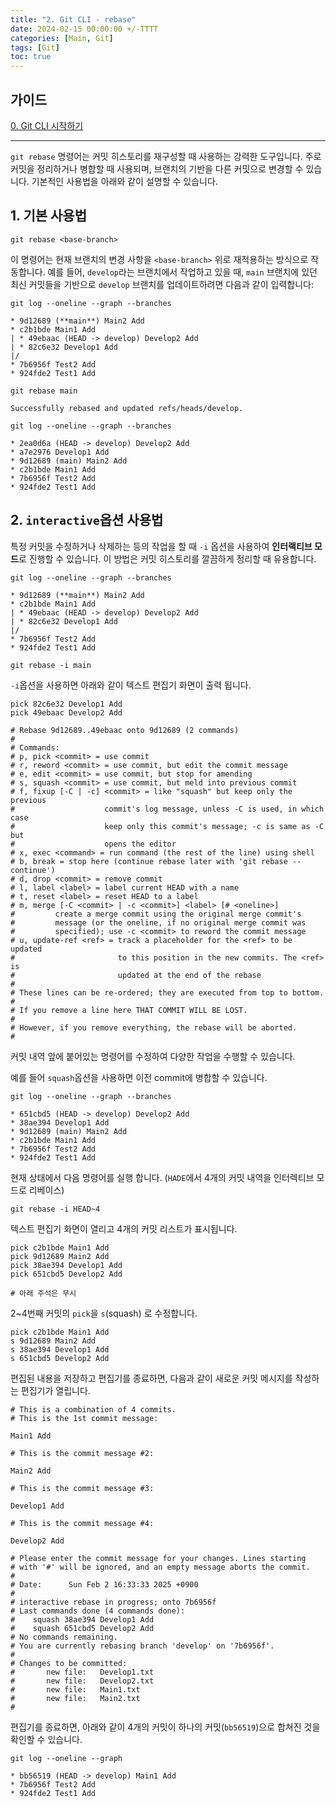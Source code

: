 ```yaml
---
title: "2. Git CLI - rebase"
date: 2024-02-15 00:00:00 +/-TTTT
categories: [Main, Git]
tags: [Git]
toc: true
---
```


## 가이드

[0. Git CLI 시작하기](../git-cli-00)

---

`git rebase` 명령어는 커밋 히스토리를 재구성할 때 사용하는 강력한 도구입니다. 주로 커밋을 정리하거나 병합할 때 사용되며, 브랜치의 기반을 다른 커밋으로 변경할 수 있습니다. 기본적인 사용법을 아래와 같이 설명할 수 있습니다.

## 1. 기본 사용법

```shell
git rebase <base-branch>
```

이 명령어는 현재 브랜치의 변경 사항을 `<base-branch>` 위로 재적용하는 방식으로 작동합니다. 예를 들어, `develop`라는 브랜치에서 작업하고 있을 때, `main` 브랜치에 있던 최신 커밋들을 기반으로 `develop` 브랜치를 업데이트하려면 다음과 같이 입력합니다:

```shell
git log --oneline --graph --branches

* 9d12689 (**main**) Main2 Add
* c2b1bde Main1 Add
| * 49ebaac (HEAD -> develop) Develop2 Add
| * 82c6e32 Develop1 Add
|/  
* 7b6956f Test2 Add
* 924fde2 Test1 Add

git rebase main

Successfully rebased and updated refs/heads/develop.

git log --oneline --graph --branches

* 2ea0d6a (HEAD -> develop) Develop2 Add
* a7e2976 Develop1 Add
* 9d12689 (main) Main2 Add
* c2b1bde Main1 Add
* 7b6956f Test2 Add
* 924fde2 Test1 Add
```

## 2. `interactive`옵션 사용법
    
특정 커밋을 수정하거나 삭제하는 등의 작업을 할 때 `-i` 옵션을 사용하여 **인터랙티브 모드**로 진행할 수 있습니다. 이 방법은 커밋 히스토리를 깔끔하게 정리할 때 유용합니다.
    
```shell
git log --oneline --graph --branches

* 9d12689 (**main**) Main2 Add
* c2b1bde Main1 Add
| * 49ebaac (HEAD -> develop) Develop2 Add
| * 82c6e32 Develop1 Add
|/  
* 7b6956f Test2 Add
* 924fde2 Test1 Add 

git rebase -i main
```

`-i`옵션을 사용하면 아래와 같이 텍스트 편집기 화면이 출력 됩니다.

```shell
pick 82c6e32 Develop1 Add
pick 49ebaac Develop2 Add
  
# Rebase 9d12689..49ebaac onto 9d12689 (2 commands)
#
# Commands:
# p, pick <commit> = use commit
# r, reword <commit> = use commit, but edit the commit message
# e, edit <commit> = use commit, but stop for amending
# s, squash <commit> = use commit, but meld into previous commit
# f, fixup [-C | -c] <commit> = like "squash" but keep only the previous
#                    commit's log message, unless -C is used, in which case
#                    keep only this commit's message; -c is same as -C but
#                    opens the editor
# x, exec <command> = run command (the rest of the line) using shell
# b, break = stop here (continue rebase later with 'git rebase --continue')
# d, drop <commit> = remove commit
# l, label <label> = label current HEAD with a name
# t, reset <label> = reset HEAD to a label
# m, merge [-C <commit> | -c <commit>] <label> [# <oneline>]
#         create a merge commit using the original merge commit's
#         message (or the oneline, if no original merge commit was
#         specified); use -c <commit> to reword the commit message
# u, update-ref <ref> = track a placeholder for the <ref> to be updated
#                       to this position in the new commits. The <ref> is
#                       updated at the end of the rebase
#
# These lines can be re-ordered; they are executed from top to bottom.
#
# If you remove a line here THAT COMMIT WILL BE LOST.
#
# However, if you remove everything, the rebase will be aborted.
#
```

커밋 내역 앞에 붙어있는 명령어를 수정하여 다양한 작업을 수행할 수 있습니다.

예를 들어 `squash`옵션을 사용하면 이전 commit에 병합할 수 있습니다.

```shell
git log --oneline --graph --branches

* 651cbd5 (HEAD -> develop) Develop2 Add
* 38ae394 Develop1 Add
* 9d12689 (main) Main2 Add
* c2b1bde Main1 Add
* 7b6956f Test2 Add
* 924fde2 Test1 Add
```

현재 상태에서 다음 명령어를 실행 합니다. 
(`HADE`에서 4개의 커밋 내역을 인터렉티브 모드로 리베이스)

```shell
git rebase -i HEAD~4
```

텍스트 편집기 화면이 열리고 4개의 커밋 리스트가 표시됩니다.

```shell
pick c2b1bde Main1 Add
pick 9d12689 Main2 Add
pick 38ae394 Develop1 Add
pick 651cbd5 Develop2 Add

# 아래 주석은 무시
```

2~4번째 커밋의 `pick`을 `s`(squash) 로 수정합니다.

```shell
pick c2b1bde Main1 Add
s 9d12689 Main2 Add
s 38ae394 Develop1 Add
s 651cbd5 Develop2 Add
```

편집된 내용을 저장하고 편집기를 종료하면, 다음과 같이 새로운 커밋 메시지를 작성하는 편집기가 열립니다.

```shell
# This is a combination of 4 commits.
# This is the 1st commit message:
  
Main1 Add
  
# This is the commit message #2:
  
Main2 Add
  
# This is the commit message #3:
  
Develop1 Add
  
# This is the commit message #4:
  
Develop2 Add
  
# Please enter the commit message for your changes. Lines starting
# with '#' will be ignored, and an empty message aborts the commit.
#
# Date:      Sun Feb 2 16:33:33 2025 +0900
#
# interactive rebase in progress; onto 7b6956f
# Last commands done (4 commands done):
#    squash 38ae394 Develop1 Add
#    squash 651cbd5 Develop2 Add
# No commands remaining.
# You are currently rebasing branch 'develop' on '7b6956f'.
#
# Changes to be committed:
#       new file:   Develop1.txt
#       new file:   Develop2.txt
#       new file:   Main1.txt
#       new file:   Main2.txt
#
```

편집기를 종료하면, 아래와 같이 4개의 커밋이 하나의 커밋(`bb56519`)으로 합쳐진 것을 확인할 수 있습니다.

```shell
git log --oneline --graph           

* bb56519 (HEAD -> develop) Main1 Add
* 7b6956f Test2 Add
* 924fde2 Test1 Add
```
